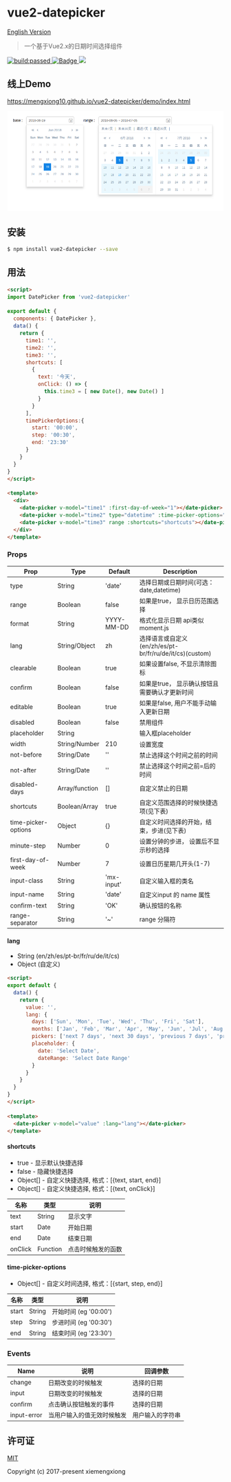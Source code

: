 # vue2-datepicker

[English Version](https://github.com/mengxiong10/vue2-datepicker/blob/master/README_CN.md)

> 一个基于Vue2.x的日期时间选择组件

<a href="https://travis-ci.org/mengxiong10/vue2-datepicker">
  <img src="https://travis-ci.org/mengxiong10/vue2-datepicker.svg?branch=master" alt="build:passed">
</a>
<a href="https://coveralls.io/github/mengxiong10/vue2-datepicker">
  <img src="https://coveralls.io/repos/github/mengxiong10/vue2-datepicker/badge.svg?branch=master" alt="Badge">
</a>
<a href="LICENSE">
  <img src="https://img.shields.io/badge/License-MIT-yellow.svg">
</a>

## 线上Demo
<https://mengxiong10.github.io/vue2-datepicker/demo/index.html>

![image](https://github.com/mengxiong10/vue2-datepicker/raw/master/screenshot/demo.PNG)

## 安装

```bash
$ npm install vue2-datepicker --save
```

## 用法

```html
<script>
import DatePicker from 'vue2-datepicker'

export default {
  components: { DatePicker },
  data() {
    return {
      time1: '',
      time2: '',
      time3: '',
      shortcuts: [
        {
          text: '今天',
          onClick: () => {
            this.time3 = [ new Date(), new Date() ]
          }
        }
      ],
      timePickerOptions:{
        start: '00:00',
        step: '00:30',
        end: '23:30'
      }
    }
  }
}
</script>

<template>
  <div>
    <date-picker v-model="time1" :first-day-of-week="1"></date-picker>
    <date-picker v-model="time2" type="datetime" :time-picker-options="timePickerOptions"></date-picker>
    <date-picker v-model="time3" range :shortcuts="shortcuts"></date-picker>
  </div>
</template>
```
### Props

| Prop                | Type          | Default     | Description                                         
|---------------------|---------------|-------------|-----------------------------------------------------
| type                | String        | 'date'      | 选择日期或日期时间(可选：date,datetime)                 
| range               | Boolean       | false       | 如果是true， 显示日历范围选择     
| format              | String        | YYYY-MM-DD  | 格式化显示日期 api类似moment.js     
| lang                | String/Object | zh          | 选择语言或自定义 (en/zh/es/pt-br/fr/ru/de/it/cs)(custom) 
| clearable           | Boolean       | true        | 如果设置false, 不显示清除图标                 
| confirm             | Boolean       | false       | 如果是true， 显示确认按钮且需要确认才更新时间  
| editable            | Boolean       | true        | 如果是false, 用户不能手动输入更新日期                       
| disabled            | Boolean       | false       | 禁用组件                               
| placeholder         | String        |             | 输入框placeholder                              
| width               | String/Number | 210         | 设置宽度                                          
| not-before          | String/Date   | ''          | 禁止选择这个时间之前的时间     
| not-after           | String/Date   | ''          | 禁止选择这个时间之前=后的时间        
| disabled-days       | Array/function| []          | 自定义禁止的日期                                        
| shortcuts           | Boolean/Array | true        | 自定义范围选择的时候快捷选项(见下表)                 
| time-picker-options | Object        | {}          | 自定义时间选择的开始，结束，步进(见下表)            
| minute-step         | Number        | 0           | 设置分钟的步进， 设置后不显示秒的选择         
| first-day-of-week   | Number        | 7           | 设置日历星期几开头(1-7)                     
| input-class         | String        | 'mx-input'  | 自定义输入框的类名                                
| input-name          | String        | 'date'      | 自定义input 的 name 属性                                 
| confirm-text        | String        | 'OK'        | 确认按钮的名称       
| range-separator     | String        | '~'         | range 分隔符                            

#### lang
* String (en/zh/es/pt-br/fr/ru/de/it/cs)
* Object (自定义)

```html
<script>
export default {
  data() {
    return {
      value: '',
      lang: {
        days: ['Sun', 'Mon', 'Tue', 'Wed', 'Thu', 'Fri', 'Sat'],
        months: ['Jan', 'Feb', 'Mar', 'Apr', 'May', 'Jun', 'Jul', 'Aug', 'Sep', 'Oct', 'Nov', 'Dec'],
        pickers: ['next 7 days', 'next 30 days', 'previous 7 days', 'previous 30 days'],
        placeholder: {
          date: 'Select Date',
          dateRange: 'Select Date Range'
        }
      }
    }
  }
}
</script>

<template>
  <date-picker v-model="value" :lang="lang"></date-picker>
</template>

```

#### shortcuts
* true -      显示默认快捷选择
* false -     隐藏快捷选择
* Object[] -  自定义快捷选择, 格式：[{text, start, end}]
* Object[] -  自定义快捷选择, 格式：[{text, onClick}]

| 名称             | 类型          |  说明           |
|-----------------|---------------|----------------|
| text            | String        | 显示文字         |
| start           | Date          | 开始日期         |
| end             | Date          | 结束日期         |
| onClick         | Function      | 点击时候触发的函数 |

#### time-picker-options
* Object[] -  自定义时间选择, 格式：[{start, step, end}]

| 名称             | 类型           |  说明                 |
|-----------------|---------------|-----------------------|
| start           | String        | 开始时间 (eg '00:00')   |
| step            | String        | 步进时间  (eg '00:30')  |
| end             | String        | 结束时间   (eg '23:30') |


### Events
| Name            | 说明                          |  回调参数       |
|-----------------|----------------------------- |----------------|
| change          | 日期改变的时候触发              | 选择的日期       |
| input           | 日期改变的时候触发              | 选择的日期       |
| confirm         | 点击确认按钮触发的事件           | 选择的日期       |
| input-error     | 当用户输入的值无效时候触发       | 用户输入的字符串   |

## 许可证

[MIT](https://github.com/mengxiong10/vue2-datepicker/blob/master/LICENSE)

Copyright (c) 2017-present xiemengxiong
